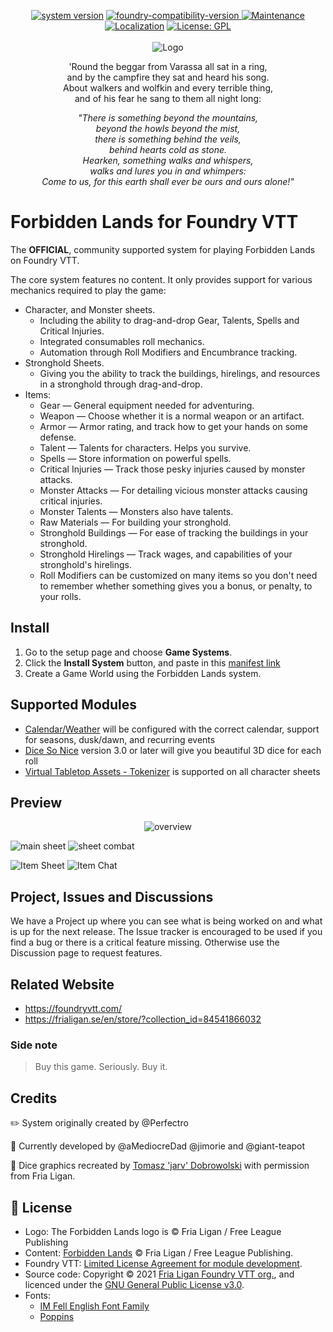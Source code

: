 <p align="center">
  <a href="https://github.com/fvtt-fria-ligan/forbidden-lands-foundry-vtt/releases/latest" target="_blank"><img alt="system version" src="https://img.shields.io/badge/dynamic/json.svg?url=https%3A%2F%2Fraw.githubusercontent.com%2Ffvtt-fria-ligan%2Fforbidden-lands-foundry-vtt%2Fmain%2F%src%2Fsystem.json&label=Version&query=$.version&colorB=blue"/></a>
  <a href="https://foundryvtt.com" target="_blank">
    <img src="https://img.shields.io/badge/dynamic/json.svg?url=https%3A%2F%2Fraw.githubusercontent.com%2Ffvtt-fria-ligan%2Fforbidden-lands-foundry-vtt%2Fmain%src%2Fsystem.json&label=Foundry&query=$.compatibleCoreVersion&colorB=blue" alt="foundry-compatibility-version" style="max-width:100%;"/>
  </a>
  <a href="https://github.com/fvtt-fria-ligan/forbidden-lands-foundry-vtt/graphs/commit-activity" target="_blank">
    <img alt="Maintenance" src="https://img.shields.io/badge/Maintained%3F-yes-green.svg"/>
  </a>
  <a href="https://gitlocalize.com/repo/5750/whole_project?utm_source=badge" target="_blank"><img alt="Localization" src="https://gitlocalize.com/repo/5750/whole_project/badge.svg" /></a>
  <a href="https://github.com/fvtt-fria-ligan/forbidden-lands-foundry-vtt/blob/main/LICENSE" target="_blank">
    <img alt="License: GPL" src="https://img.shields.io/github/license/fvtt-fria-ligan/forbidden-lands-foundry-vtt"/>
  </a>
  <br/>
  <br/>
  <img src="https://user-images.githubusercontent.com/9851733/108728684-1a954b00-752a-11eb-9138-6fab6f83b2a8.jpg" alt="Logo" style="max-width:100%;" />
</p>

<p align="center">'Round the beggar from Varassa all sat in a ring, <br />and by the campfire they sat and heard his song. <br />About walkers and wolfkin and every terrible thing, <br />and of his fear he sang to them all night long:</p>
<p align="center"><em>"There is something beyond the mountains, <br />beyond the howls beyond the mist, <br />there is something behind the veils, <br />behind hearts cold as stone. <br />Hearken, something walks and whispers, <br />walks and lures you in and whimpers: <br />Come to us, for this earth shall ever be ours and ours alone!"</em></p>

# Forbidden Lands for Foundry VTT

The **OFFICIAL**, community supported system for playing Forbidden Lands on Foundry VTT.

The core system features no content. It only provides support for various mechanics required to play the game:

- Character, and Monster sheets.
  - Including the ability to drag-and-drop Gear, Talents, Spells and Critical Injuries.
  - Integrated consumables roll mechanics.
  - Automation through Roll Modifiers and Encumbrance tracking.
- Stronghold Sheets.
  - Giving you the ability to track the buildings, hirelings, and resources in a stronghold through drag-and-drop.
- Items:
  - Gear — General equipment needed for adventuring.
  - Weapon — Choose whether it is a normal weapon or an artifact.
  - Armor — Armor rating, and track how to get your hands on some defense.
  - Talent — Talents for characters. Helps you survive.
  - Spells — Store information on powerful spells.
  - Critical Injuries — Track those pesky injuries caused by monster attacks.
  - Monster Attacks — For detailing vicious monster attacks causing critical injuries.
  - Monster Talents — Monsters also have talents.
  - Raw Materials — For building your stronghold.
  - Stronghold Buildings — For ease of tracking the buildings in your stronghold.
  - Stronghold Hirelings — Track wages, and capabilities of your stronghold's hirelings.
  - Roll Modifiers can be customized on many items so you don't need to remember whether something gives you a bonus, or penalty, to your rolls.

## Install

1. Go to the setup page and choose **Game Systems**.
2. Click the **Install System** button, and paste in this [manifest link](https://github.com/fvtt-fria-ligan/forbidden-lands-foundry-vtt/releases/latest/download/system.json)
3. Create a Game World using the Forbidden Lands system.

## Supported Modules

- [Calendar/Weather](https://foundryvtt.com/packages/calendar-weather/) will be configured with the correct calendar, support for seasons, dusk/dawn, and recurring events
- [Dice So Nice](https://foundryvtt.com/packages/dice-so-nice/) version 3.0 or later will give you beautiful 3D dice for each roll
- [Virtual Tabletop Assets - Tokenizer](https://foundryvtt.com/packages/vtta-tokenizer/) is supported on all character sheets

## Preview

<p align="center">

<img src="https://user-images.githubusercontent.com/9851733/107130336-8cd02380-68cc-11eb-91e3-d8532a5bc0bc.png" alt="overview" style="max-width:100%;" />

<img src="https://user-images.githubusercontent.com/9851733/104242530-95fdda00-545f-11eb-8077-f9ebb2bf1e49.png" alt="main sheet" style="max-width:450px;"> <img src="https://user-images.githubusercontent.com/9851733/104243355-b9755480-5460-11eb-8e59-c450e77dfb06.png" alt="sheet combat" style="max-width:450px;">

![Item Sheet](https://user-images.githubusercontent.com/477392/107005802-88065500-6790-11eb-889e-0dad7db8adff.png)
![Item Chat](https://user-images.githubusercontent.com/9851733/104243430-d742b980-5460-11eb-956f-025188dbe91e.png)

</p>

## Project, Issues and Discussions

We have a Project up where you can see what is being worked on and what is up for the next release. The Issue tracker is encouraged to be used if you find a bug or there is a critical feature missing. Otherwise use the Discussion page to request features.

## Related Website

- https://foundryvtt.com/
- https://frialigan.se/en/store/?collection_id=84541866032

### Side note

> Buy this game. Seriously. Buy it.

## Credits

:pencil2: System originally created by @Perfectro

:wrench: Currently developed by @aMediocreDad @jimorie and @giant-teapot

:game_die: Dice graphics recreated by [Tomasz 'jarv' Dobrowolski](jarv@monochrome.pl) with permission from Fria Ligan.

## 📝 License

- Logo: The Forbidden Lands logo is © Fria Ligan / Free League Publishing
- Content: [Forbidden Lands](https://frialigan.se/en/store/?collection_id=84541866032) © Fria Ligan / Free League Publishing.
- Foundry VTT: [Limited License Agreement for module development](https://foundryvtt.com/article/license/).
- Source code: Copyright © 2021 [Fria Ligan Foundry VTT org.](https://github.com/fvtt-fria-ligan), and licenced under the [GNU General Public License v3.0](https://github.com/fvtt-fria-ligan/forbidden-lands-foundry-vtt/blob/main/LICENSE).
- Fonts:
  - [IM Fell English Font Family](https://fonts.google.com/specimen/IM+Fell+English)
  - [Poppins](https://fonts.google.com/specimen/Poppins)

